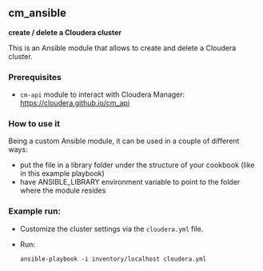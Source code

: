cm_ansible 
---------

**create / delete a Cloudera cluster**

This is an Ansible module that allows to create and delete a Cloudera cluster.

### Prerequisites
- `cm-api` module to interact with Cloudera Manager: https://cloudera.github.io/cm_api


### How to use it

Being a custom Ansible module, it can be used in a couple of different ways:

* put the file in a library folder under the structure of your cookbook (like in this example playbook)
* have ANSIBLE_LIBRARY environment variable to point to the folder where the module resides

### Example run:

- Customize the cluster settings via the `cloudera.yml` file.

- Run:
  ```
  ansible-playbook -i inventory/localhost cloudera.yml
  ```
